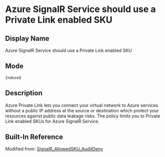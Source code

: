 # Azure SignalR Service should use a Private Link enabled SKU

## Display Name

Azure SignalR Service should use a Private Link enabled SKU

## Mode

`Indexed`

## Description

Azure Private Link lets you connect your virtual network to Azure services without a public IP address at the source or destination which protect your resources against public data leakage risks. The policy limits you to Private Link enabled SKUs for Azure SignalR Service.

## Built-In Reference

Modified from: [SignalR_AllowedSKU_AuditDeny](https://github.com/Azure/azure-policy/blob/master/built-in-policies/policyDefinitions/SignalR/SignalR_AllowedSKU_AuditDeny.json)
